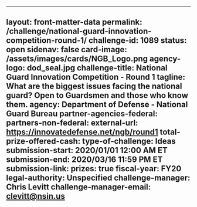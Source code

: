   
---
layout: front-matter-data
permalink: /challenge/national-guard-innovation-competition-round-1/
challenge-id: 1089
status: open
sidenav: false
card-image: /assets/images/cards/NGB_Logo.png
agency-logo: dod_seal.jpg
challenge-title: National Guard Innovation Competition - Round 1
tagline: What are the biggest issues facing the national guard? Open to Guardsmen and those who know them.
agency: Department of Defense - National Guard Bureau
partner-agencies-federal:
partners-non-federal:
external-url: https://innovatedefense.net/ngb/round1
total-prize-offered-cash:
type-of-challenge: Ideas
submission-start: 2020/01/01 12:00 AM ET
submission-end: 2020/03/16 11:59 PM ET
submission-link:
prizes: true
fiscal-year: FY20
legal-authority: Unspecified
challenge-manager: Chris Levitt
challenge-manager-email: clevitt@nsin.us
---
